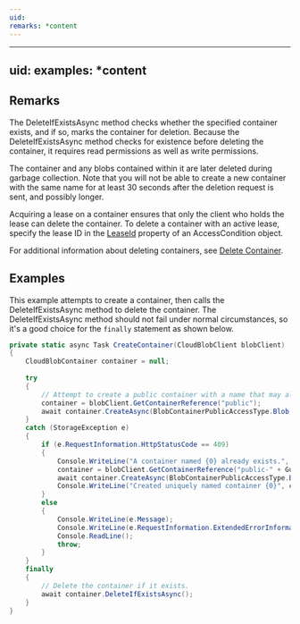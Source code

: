 ```yaml
---
uid: 
remarks: *content
---
```

---
uid: 
examples: *content
---
## Remarks  
 The DeleteIfExistsAsync method checks whether the specified container exists, and if so, marks the container for deletion. Because the DeleteIfExistsAsync method checks for existence before deleting the container, it requires read permissions as well as write permissions.  
  
 The container and any blobs contained within it are later deleted during garbage collection. Note that you will not be able to create a new container with the same name for at least 30 seconds after the deletion request is sent, and possibly longer.  
  
 Acquiring a lease on a container ensures that only the client who holds the lease can delete the container. To delete a container with an active lease, specify the lease ID in the [LeaseId](assetId:///P:Microsoft.WindowsAzure.Storage.AccessCondition.LeaseId?qualifyHint=False&autoUpgrade=True) property of an AccessCondition object.  
  
 For additional information about deleting containers, see [Delete Container](../Topic/Delete%20Container.md).  
  
## Examples  
 This example attempts to create a container, then calls the DeleteIfExistsAsync method to delete the container. The DeleteIfExistsAsync method should not fail under normal circumstances, so it's a good choice for the `finally` statement as shown below.  
  
```c#  
private static async Task CreateContainer(CloudBlobClient blobClient)  
{  
    CloudBlobContainer container = null;  
  
    try  
    {  
        // Attempt to create a public container with a name that may already exist.  
        container = blobClient.GetContainerReference("public");  
        await container.CreateAsync(BlobContainerPublicAccessType.Blob, null, null);  
    }  
    catch (StorageException e)  
    {  
        if (e.RequestInformation.HttpStatusCode == 409)  
        {  
            Console.WriteLine("A container named {0} already exists.", container.Name);  
            container = blobClient.GetContainerReference("public-" + Guid.NewGuid().ToString());  
            await container.CreateAsync(BlobContainerPublicAccessType.Blob, null, null);  
            Console.WriteLine("Created uniquely named container {0}", container.Name);  
        }  
        else  
        {  
            Console.WriteLine(e.Message);  
            Console.WriteLine(e.RequestInformation.ExtendedErrorInformation.ErrorMessage);  
            Console.ReadLine();  
            throw;  
        }  
    }  
    finally  
    {  
        // Delete the container if it exists.  
        await container.DeleteIfExistsAsync();  
    }  
}  
  
```